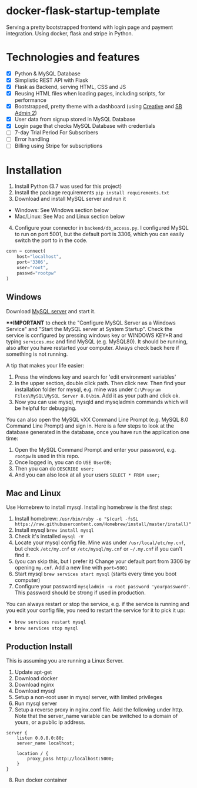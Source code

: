 # docker-flask-startup-template
Serving a pretty bootstrapped frontend with login page and payment integration. Using docker, flask and stripe in Python.

# Technologies and features

- [x] Python & MySQL Database
- [x] Simplistic REST API with Flask
- [x] Flask as Backend, serving HTML, CSS and JS
- [x] Reusing HTML files when loading pages, including scripts, for performance
- [x] Bootstrapped, pretty theme with a dashboard (using [Creative](https://startbootstrap.com/themes/creative/) and [SB Admin 2](https://startbootstrap.com/themes/sb-admin-2/))
- [x] User data from signup stored in MySQL Database
- [x] Login page that checks MySQL Database with credentials
- [ ] 7-day Trial Period For Subscribers
- [ ] Error handling
- [ ] Billing using Stripe for subscriptions

# Installation

1. Install Python (3.7 was used for this project)
2. Install the package requirements `pip install requirements.txt`
3. Download and install MySQL server and run it
- Windows: See Windows section below
- Mac/Linux: See Mac and Linux section below
4. Configure your connector in `backend/db_access.py`. I configured MySQL to run on port 5001, but the default port is 3306, which you can easily switch the port to in the code.

```python
conn = connect(
    host="localhost",
    port='3306',
    user="root",
    passwd="rootpw"
)
```

## Windows

Download [MySQL server](https://dev.mysql.com/downloads/mysql/) and start it.

**\*\*IMPORTANT** to check the "Configure MySQL Server as a Windows Service" and "Start the MySQL server at System Startup". Check the service is configured by pressing windows key or WINDOWS KEY+R and typing `services.msc` and find MySQL (e.g. MySQL80). It should be running, also after you have restarted your computer. Always check back here if something is not running.

A tip that makes your life easier:

1. Press the windows key and search for 'edit environment variables'
2. In the upper section, double click path. Then click new. Then find your installation folder for mysql, e.g. mine was under `C:\Program Files\MySQL\MySQL Server 8.0\bin`. Add it as your path and click ok.
3. Now you can use mysql, mysqld and mysqladmin commands which will be helpful for debugging.

You can also open the MySQL vXX Command Line Prompt (e.g. MySQL 8.0 Command Line Prompt) and sign in. Here is a few steps to look at the database generated in the database, once you have run the application one time:

1. Open the MySQL Command Prompt and enter your password, e.g. `rootpw` is used in this repo.
2. Once logged in, you can do `USE UserDB;`
3. Then you can do `DESCRIBE user;`
4. And you can also look at all your users `SELECT * FROM user;`

## Mac and Linux

Use Homebrew to install mysql. Installing homebrew is the first step:

1. Install homebrew: `/usr/bin/ruby -e "$(curl -fsSL https://raw.githubusercontent.com/Homebrew/install/master/install)"`
2. Install mysql `brew install mysql`
3. Check it's installed `mysql -V`
4. Locate your mysql config file. Mine was under `/usr/local/etc/my.cnf`, but check `/etc/my.cnf` or `/etc/mysql/my.cnf` or `~/.my.cnf` if you can't find it.
5. (you can skip this, but I prefer it) Change your default port from 3306 by opening `my.cnf`. Add a new line with `port=5001`
6. Start mysql `brew services start mysql` (starts every time you boot computer)
7. Configure your password `mysqladmin -u root password 'yourpassword'`. This password should be strong if used in production.

You can always restart or stop the service, e.g. if the service is running and you edit your config file, you need to restart the service for it to pick it up:

- `brew services restart mysql`
- `brew services stop mysql`

## Production Install

This is assuming you are running a Linux Server.

1. Update apt-get
2. Download docker
3. Download nginx
4. Download mysql
5. Setup a non-root user in mysql server, with limited privileges
6. Run mysql server
7. Setup a reverse proxy in nginx.conf file. Add the following under http. Note that the server_name variable can be switched to a domain of yours, or a public ip address.
```
server {
	listen 0.0.0.0:80;
	server_name localhost;
	
	location / {
		proxy_pass http://localhost:5000;
	}
}
```
8. Run docker container

